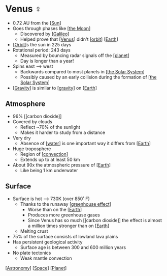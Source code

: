 # Venus ♀

- 0.72 AU from the [[Sun]]
- Goes through phases like [[the Moon]]
  - Discovered by [[Galileo]]
  - Helped prove that [[Venus]] didn't [[orbit]] [[Earth]]
- [[Orbit]]s the sun in 225 days
- Rotational period: 243 days
  - Measured by bouncing radar signals off the [[planet]]
  - Day is longer than a year!
- Spins east --> west
  - Backwards compared to most planets in [[the Solar System]]
  - Possibly caused by an early collision during the formation of [[the Solar System]]
- [[Gravity]] is similar to [[gravity]] on [[Earth]]

## Atmosphere

- 96% [[carbon dioxide]]
- Covered by clouds
  - Reflect ~70% of the sunlight
  - Makes it harder to study from a distance
- Very dry
  - Absence of [[water]] is one important way it differs from [[Earth]]
- Huge troposphere
  - Region of [[convection]]
  - Extends up to at least 50 km
- About 90x the atmospheric pressure of [[Earth]]
  - Like being 1 km underwater

## Surface

- Surface is hot --> 730K (over 850˚ F)
  - Thanks to the runaway [[greenhouse effect]]
    - Worse than on the [[Earth]]
    - Produces more greenhouse gases
    - Since Venus has so much [[carbon dioxide]] the effect is almost a million times stronger than on [[Earth]]
  - Melting crust
- 75% of the surface consists of lowland lava plains
- Has persistent geological activity
  - Surface age is between 300 and 600 million years
- No plate tectonics
  - Weak mantle convection

[[Astronomy]] [[Space]] [[Planet]]

[//begin]: # "Autogenerated link references for markdown compatibility"
[Sun]: sun "Sun"
[the Moon]: the-moon "The Moon"
[Galileo]: galileo "Galileo"
[Venus]: venus "Venus ♀"
[Orbit]: orbit "Orbit"
[Earth]: earth "Earth 🜨"
[Planet]: planet "Planet"
[the Solar System]: the-solar-system "The Solar System"
[gravity]: gravity "Gravity"
[water]: water "Water"
[convection]: convection "Convection"
[greenhouse effect]: greenhouse-effect "Greenhouse Effect"
[Astronomy]: astronomy "Astronomy"
[Space]: space "Space"
[//end]: # "Autogenerated link references"